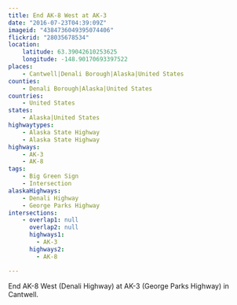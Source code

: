 ```yaml
---
title: End AK-8 West at AK-3
date: "2016-07-23T04:39:09Z"
imageid: "4384736049395074406"
flickrid: "28035678534"
location:
    latitude: 63.39042610253625
    longitude: -148.90170693397522
places:
    - Cantwell|Denali Borough|Alaska|United States
counties:
    - Denali Borough|Alaska|United States
countries:
    - United States
states:
    - Alaska|United States
highwaytypes:
    - Alaska State Highway
    - Alaska State Highway
highways:
    - AK-3
    - AK-8
tags:
    - Big Green Sign
    - Intersection
alaskaHighways:
    - Denali Highway
    - George Parks Highway
intersections:
    - overlap1: null
      overlap2: null
      highways1:
        - AK-3
      highways2:
        - AK-8

---
```

End AK-8 West (Denali Highway) at AK-3 (George Parks Highway) in Cantwell.